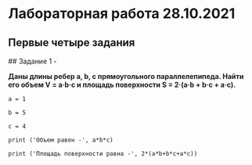 # Лабораторная работа 28.10.2021
## Первые четыре задания
<h>
## Задание 1 -

  **Даны длины ребер a, b, c прямоугольного параллелепипеда. Найти
его объем V = a·b·c и площадь поверхности S = 2·(a·b + b·c + a·c).**

`a = 1`

 `b = 5`

 `c = 4`

`print ('Объем равен -', a*b*c)`

 `print ('Площадь поверхности равна -', 2*(a*b+b*c+a*c))`
  
